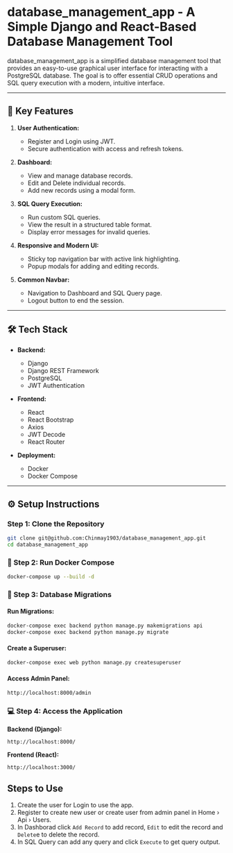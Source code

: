# database_management_app - A Simple Django and React-Based Database Management Tool

database_management_app is a simplified database management tool that provides an easy-to-use graphical user interface for interacting with a PostgreSQL database. The goal is to offer essential CRUD operations and SQL query execution with a modern, intuitive interface.

---

## 🚀 **Key Features**

1. **User Authentication:**
   - Register and Login using JWT.
   - Secure authentication with access and refresh tokens.

2. **Dashboard:**
   - View and manage database records.
   - Edit and Delete individual records.
   - Add new records using a modal form.

3. **SQL Query Execution:**
   - Run custom SQL queries.
   - View the result in a structured table format.
   - Display error messages for invalid queries.

4. **Responsive and Modern UI:**
   - Sticky top navigation bar with active link highlighting.
   - Popup modals for adding and editing records.

5. **Common Navbar:**
   - Navigation to Dashboard and SQL Query page.
   - Logout button to end the session.

---

## 🛠️ **Tech Stack**

- **Backend:**
  - Django
  - Django REST Framework
  - PostgreSQL
  - JWT Authentication

- **Frontend:**
  - React
  - React Bootstrap
  - Axios
  - JWT Decode
  - React Router

- **Deployment:**
  - Docker
  - Docker Compose

---

## ⚙️ **Setup Instructions**

### **Step 1: Clone the Repository**
```bash
git clone git@github.com:Chinmay1903/database_management_app.git
cd database_management_app
```

### **🐋 Step 2: Run Docker Compose**
```bash
docker-compose up --build -d
```

### **🔄 Step 3: Database Migrations**
#### **Run Migrations:**
```bash
docker-compose exec backend python manage.py makemigrations api
docker-compose exec backend python manage.py migrate
```

#### **Create a Superuser:**
```bash
docker-compose exec web python manage.py createsuperuser
```
#### **Access Admin Panel:**
```bash
http://localhost:8000/admin
```

### **💻 Step 4: Access the Application**
**Backend (Django):**
```arduino
http://localhost:8000/
```
**Frontend (React):**
```arduino
http://localhost:3000/
```

## **Steps to Use**
1. Create the user for Login to use the app.
2. Register to create new user or  create user from admin panel in Home › Api › Users.
3. In Dashborad click `Add Record` to add record, `Edit`  to edit the record and `Delete`e to delete the record.
4. In SQL Query can add any query and click `Execute` to get query output. 
